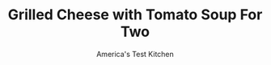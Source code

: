 ---
layout: ../../layouts/MarkdownPostLayout.astro
title: Grilled Cheese with Tomato Soup For Two
author: America's Test Kitchen
pubDate: 2023-03-15
description: "Grilled cheese is a snap, but soup? Believe it: Ours is so easy and so much better than opening a can."
image_url: https://res.cloudinary.com/hksqkdlah/image/upload/ar_1:1,c_fill,dpr_2.0,f_auto,fl_lossy.progressive.strip_profile,g_faces:auto,q_auto:low,w_344/32108_sfs-grilled-cheese-and-tomato-soup-38
tags: ["Main Courses","American","Cheese","For Two"]
calories: 1067
protein: 23
carbohydrates: 58
fats: 
fiber: 8
ingredients: ["4 1/2 slices, hearty white sandwich bread","1 tablespoon, unsalted butter, plus 2 tablespoons melted","3/4 cup chopped, onion","1 , garlic clove, minced","1 , bay leaf",", Salt and pepper","Pinch , red pepper flakes (optional)","1 (14.5-ounce) can, whole peeled tomatoes","1 cup, chicken broth","1 1/2 teaspoons, packed light brown sugar","4 slices deli, American cheese (4 ounces)","1 tablespoon, minced fresh chives"]
serves: 2
time: "45 minutes"
instructions: ["Tear 1/2 slice bread into 1-inch pieces; set aside. Melt 1 tablespoon butter in medium saucepan over medium-low heat. Add onion, garlic, bay leaf, 1/4 teaspoon salt, and pepper flakes, if using. Cover and cook until onion is softened, 3 to 5 minutes, stirring occasionally.","Add tomatoes and their juice, broth, sugar, and bread pieces to saucepan, breaking up tomatoes with wooden spoon. Cook, uncovered, until bread pieces break down, about 5 minutes, stirring occasionally. Remove from heat; discard bay leaf.","FOR A BLENDER: Transfer soup to blender jar and process until smooth and creamy, about 2 minutes. Return soup to saucepan and season with salt and pepper to taste.","FOR AN IMMERSION BLENDER: Place blender directly in saucepan so blades are submerged (you may need to tilt saucepan slightly) and blend until smooth and creamy, about 3 minutes, scraping down sides of saucepan as needed. Season with salt and pepper to taste.","Using remaining 4 slices bread, make 2 sandwiches with 2 cheese slices each. Preheat 12-inch skillet over medium-low heat for 3 minutes. Brush 1 side of sandwiches with half of melted butter. Place sandwiches buttered side down in skillet. Brush tops of sandwiches with remaining melted butter. Cover and cook until sandwich bottoms are golden brown, 4 to 8 minutes, moving sandwiches as needed for even browning.","Using metal spatula, flip sandwiches and continue to cook, covered, until golden brown on second side and cheese is melted, about 3 minutes.","Bring soup to simmer over medium heat. Ladle into bowls, sprinkle with chives, and serve with sandwiches."]
nutrition: ["967 mg Potassium","416 mg Phosphorus","471 mg Calcium","4 mg Iron","82 mg Magnesium","1291 mg Sodium","3 mg Zinc","23 g Fat","7 mg Niacin (B3)","6 g Monounsaturated","2 g Polyunsaturated","1 mg Thiamin (B1)","32 mg Vitamin C","55 mg Cholesterol","13 g Saturated","8 g Fiber","13 µg Folic acid","81 µg Folate (food)","16 g Sugars","15 µg Vitamin K","409 g Water","58 g Carbs","103 µg Folate equivalent (total)","23 g Protein","1 mg Vitamin E","95 µg Vitamin A","533 kcal Energy","3 g Sugars, added","1067 calories"]
notes: "For this recipe, we prefer the creamy texture and smooth melting ability of American cheese, but you can substitute cheddar or Gruyere cheese, if desired. Our favorite sliced deli American cheese is Boar’s Head American Cheese. Because we don’t recommend preheating an empty nonstick skillet, we call for a conventional skillet here."
---